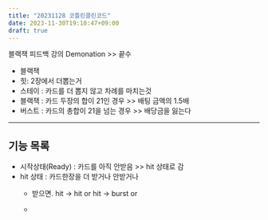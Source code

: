 ```yaml
---
title: "20231128 코틀린클린코드"
date: 2023-11-30T19:10:47+09:00
draft: true
---
```


블랙잭 피드백 강의 
Demonation >> 끝수

- 블랙잭
- 힛: 2장에서 더뽑는거
- 스테이 : 카드를 더 뽑지 않고 차례를 마치는것
- 블랙잭 : 카드 두장의 합이 21인 경우 >> 배팅 금액의 1.5배
- 버스트 : 카드의 총합이 21을 넘는 경우 >> 배당금을 잃는다


---

## 기능 목록
- 시작상태(Ready) : 카드를 아직 안받음 >> hit 상태로 감
- hit 상태 : 카드한장을 더 받거나 안받거나
  - 받으면. hit -> hit or  hit -> burst or 

  - 
